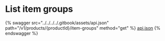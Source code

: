 # List item groups

{% swagger src="../../../../.gitbook/assets/api.json" path="/v1/products/{productId}/item-groups" method="get" %}
[api.json](../../../../.gitbook/assets/api.json)
{% endswagger %}
